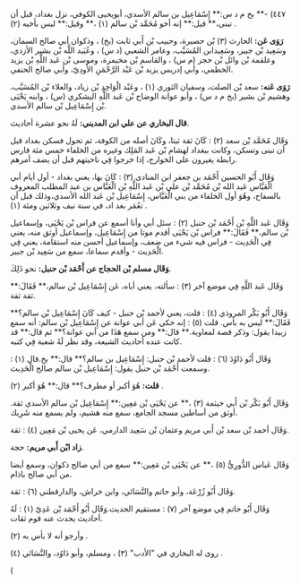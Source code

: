 ٤٤٧) -** بخ م د س:** إِسْمَاعِيل بن سالم الأسدي، أبويحيى الكوفي، نزل بغداد، قبل أن تبنى،** قيل:** إنه أخو مُحَمَّد بْن سالم (١) ،** وقيل:** ليس بأخيه (٢) .

**رَوَى عَن:** الحارث (٣) بْن حصيرة، وحبيب بْن أَبي ثابت (بخ) ، وذكوان أبي صالح السمان، وسَعِيد بْن جبير، وسَعِيدابن المُسَيَّب، وعامر الشعبي (د س) ، وعُبَيد اللَّه بْن بشير الأزدي، وعلقمة بْن وائل بْن حجر (م س) ، والقاسم بْن مخيمرة، وموسى بْن عَبد اللَّهِ بْن يزيد الخطمي، وأبي إدريس يزيد بْن عَبْد الرَّحْمَنِ الأَودِيّ، وأبي صالح الحنفي.

**رَوَى عَنه:** سعد بْن الصلت، وسفيان الثوري (١) ، وعَبْد الْوَاحِدِ بْن زياد، والعلاء بْن المُسَيَّب، وهشيم بْن بشير (بخ م د س) ، وأبو عوانة الوضاح بْن عَبد اللَّهِ اليشكري (س) ، وابنه يَحْيَى بْن إِسْمَاعِيل بْن سالم الأسدي.

**قال البخاري عن علي ابن المديني:** لَهُ نحو عشرة أحاديث.

وَقَال مُحَمَّد بْن سعد (٢) : كَانَ ثقة ثبتا، وكَانَ أصله من الكوفة، ثم تحول فسكن بغداد قبل أن تبنى وتسكن، وكانت ببغداد لهشام بْن عَبد المَلِك وغيره من الخلفاء خمس مئة فارس رابطة يغيرون على الخوارج، إذا خرجوا فِي ناحيتهم قبل أن يضف أمرهم.

وَقَال أَبُو الحسين أَحْمَد بن جعفر ابن المنادى (٣) : كَانَ بها، يعني بغداد - أول أيام أبي الْعَبَّاس عَبد الله بْن مُحَمَّد بْن علي بْن عَبد اللَّهِ بْن الْعَبَّاس بن عبد المطلب المعروف بالسفاح، وهُوَ أول الخلفاء من بني الْعَبَّاس، إِسْمَاعِيل بْن عَبد الله الأسدي،وذلك قبل أن تعُمَر بغد اد، في سنة نيف وثلاثين ومئة (١) .

وَقَال عَبد اللَّهِ بْن أَحْمَد بْن حنبل (٢) : سئل أبي وأنا أسمع عن فراس بْن يَحْيَى، وإسماعيل بْن سالم،** فَقَالَ:** فراس بْن يَحْيَى أقدم موتا من إِسْمَاعِيل، وإسماعيل أوثق منه، يعني فِي الْحَدِيث - فراس فيه شيء من ضعف، وإسماعيل أحسن منه استقامة، يعني فِي الْحَدِيث - وأقدم سماعا، سمع من سَعِيد بْن جبير.

**وَقَال مسلم بْن الحجاج عن أَحْمَد بْن حنبل:** نحو ذَلِكَ.

وَقَال عَبد اللَّهِ فِي موضع آخر (٣) : سألته، يعني أباه، عَن إِسْمَاعِيل بْن سالم،** فَقَالَ:** ثقة ثقة.

وَقَال أَبُو بَكْر المروذي (٤) : قلت، يعني لأحمد بْن حنبل - كيف كَانَ إِسْمَاعِيل بْن سالم؟** فَقَالَ:** ليس به بأس. قلت (٥) : إنه حكي عَن أبي عوانة عن إِسْمَاعِيل بْن سالم: أنه سمع زبيدا يقول: وذكر قصة لمعاوية.** قال:** ومن سمع هَذَا من أبي عوانة؟** ثم قال:** قد كانت عنده أحاديث الشيعة، وقد نظر لَهُ شعبة فِي كتبه.

وَقَال أَبُو دَاوُدَ (٦) : قلت لأحمد بْن حنبل: إِسْمَاعِيل بن سالم؟** قال:** بخ.قال (١) : وسمعت أَحْمَد بْن حنبل يقول: إِسْمَاعِيل بْن سالم صالح الْحَدِيث.

**قلت:** هُوَ أكبر أو مطرف؟** قال:** هُوَ أكبر (٢) .

وَقَال أَبُو بَكْر بْن أَبي خيثمة (٣) ،** عن يَحْيَى بْن مَعِين:** إِسْمَاعِيل بْن سالم الأسدي ثقة. أوثق من أساطين مسجد الجامع، سمع منه هشيم، ولم يسمع منه شَرِيك.

وَقَال أحمد بْن سعد بْن أَبي مريم وعثمان بْن سَعِيد الدارمي، عَن يحيى بْن مَعِين (٤) : ثقة.

**زاد ابْن أَبي مريم:** حجة.

وَقَال عَباس الدُّورِيُّ (٥) ،** عن يَحْيَى بْن مَعِين:** سمع من أبي صالح ذكوان، وسمع أيضا من أبي صالح باذام.

وَقَال أَبُو زُرْعَة، وأبو حاتم والنَّسَائي، وابن خراش، والدارقطني (٦) : ثقة.

وَقَال أَبُو حاتم فِي موضع آخر (٧) : مستقيم الحديث.وَقَال أَبُو أَحْمَد بْن عَدِيّ (١) : لَهُ أحاديث يحدث عنه قوم ثقات.

وأرجو أنه لا بأس به (٢) .

روى له البخاري في "الأدب" (٣) ، ومسلم، وأبو دَاوُد، والنَّسَائي (٤) .

(